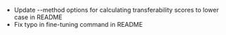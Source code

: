 - Update --method options for calculating transferability scores to lower case in README
- Fix typo in fine-tuning command in README
